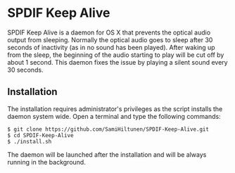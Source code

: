 # SPDIF Keep Alive
SPDIF Keep Alive is a daemon for OS X that prevents the optical audio output from sleeping. Normally the optical audio goes to sleep after 30 seconds of inactivity (as in no sound has been played). After waking up from the sleep, the beginning of the audio starting to play will be cut off by about 1 second. This daemon fixes the issue by playing a silent sound every 30 seconds.

## Installation

The installation requires administrator's privileges as the script installs the daemon system wide. Open a terminal and type the following commands:
```Batchfile
$ git clone https://github.com/SamiHiltunen/SPDIF-Keep-Alive.git
$ cd SPDIF-Keep-Alive
$ ./install.sh
```

The daemon will be launched after the installation and will be always running in the background. 